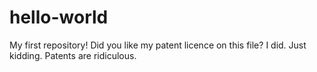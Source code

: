 # hello-world
My first repository!
Did you like my patent 
licence on this file? I did.
Just kidding. Patents are ridiculous.
